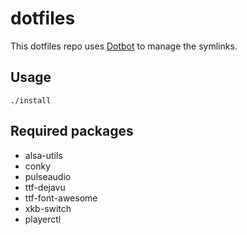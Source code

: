 # dotfiles

This dotfiles repo uses [Dotbot](https://github.com/anishathalye/dotbot) to manage the symlinks.

## Usage

```
./install
```

## Required packages
* alsa-utils
* conky
* pulseaudio
* ttf-dejavu
* ttf-font-awesome
* xkb-switch
* playerctl
